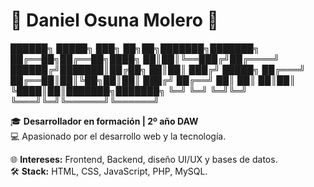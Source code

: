 # 🌊 Daniel Osuna Molero 🌊
██████╗ █████╗ ███╗ ██╗██╗███████╗███████╗ ██╔══██╗██╔══██╗████╗ ██║██║╚══███╔╝██╔════╝ ██████╔╝███████║██╔██╗ ██║██║ ███╔╝ █████╗
██╔═══╝ ██╔══██║██║╚██╗██║██║ ███╔╝ ██╔══╝
██║ ██║ ██║██║ ╚████║██║███████╗███████╗ ╚═╝ ╚═╝ ╚═╝╚═╝ ╚═══╝╚═╝╚══════╝╚══════╝

🎓 **Desarrollador en formación | 2º año DAW**  
💻 Apasionado por el desarrollo web y la tecnología.  

🌐 **Intereses:** Frontend, Backend, diseño UI/UX y bases de datos.  
🛠️ **Stack:** HTML, CSS, JavaScript, PHP, MySQL.


